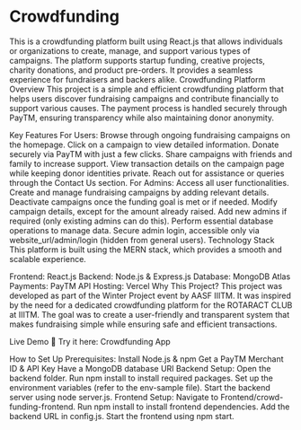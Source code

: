 # Crowdfunding
This is a crowdfunding platform built using React.js that allows individuals or organizations to create, manage, and support various types of campaigns. The platform supports startup funding, creative projects, charity donations, and product pre-orders. It provides a seamless experience for fundraisers and backers alike.
Crowdfunding Platform Overview
This project is a simple and efficient crowdfunding platform that helps users discover fundraising campaigns and contribute financially to support various causes. The payment process is handled securely through PayTM, ensuring transparency while also maintaining donor anonymity.

Key Features
For Users:
Browse through ongoing fundraising campaigns on the homepage.
Click on a campaign to view detailed information.
Donate securely via PayTM with just a few clicks.
Share campaigns with friends and family to increase support.
View transaction details on the campaign page while keeping donor identities private.
Reach out for assistance or queries through the Contact Us section.
For Admins:
Access all user functionalities.
Create and manage fundraising campaigns by adding relevant details.
Deactivate campaigns once the funding goal is met or if needed.
Modify campaign details, except for the amount already raised.
Add new admins if required (only existing admins can do this).
Perform essential database operations to manage data.
Secure admin login, accessible only via website_url/admin/login (hidden from general users).
Technology Stack
This platform is built using the MERN stack, which provides a smooth and scalable experience.

Frontend: React.js
Backend: Node.js & Express.js
Database: MongoDB Atlas
Payments: PayTM API
Hosting: Vercel
Why This Project?
This project was developed as part of the Winter Project event by AASF IIITM. It was inspired by the need for a dedicated crowdfunding platform for the ROTARACT CLUB at IIITM. The goal was to create a user-friendly and transparent system that makes fundraising simple while ensuring safe and efficient transactions.

Live Demo
🔗 Try it here: Crowdfunding App

How to Set Up
Prerequisites:
Install Node.js & npm
Get a PayTM Merchant ID & API Key
Have a MongoDB database URI
Backend Setup:
Open the backend folder.
Run npm install to install required packages.
Set up the environment variables (refer to the env-sample file).
Start the backend server using node server.js.
Frontend Setup:
Navigate to Frontend/crowd-funding-frontend.
Run npm install to install frontend dependencies.
Add the backend URL in config.js.
Start the frontend using npm start.
